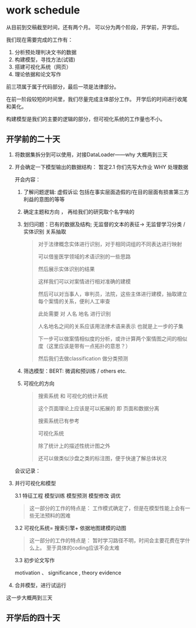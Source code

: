 # work schedule 

从目前到交稿截至时间，还有两个月。 可以分为两个阶段，开学前，开学后。 

我们现在需要完成的工作有：

1. 分析预处理判决文书的数据
2. 构建模型，寻找方法(试错)
3. 搭建可视化系统（网页） 
4. 理论依据和论文写作 

前三项属于属于代码部分，最后一项是法律部分。 



在前一阶段较短的时间里，我们尽量完成主体部分工作。 开学后的时间进行收尾和美化。 

构建模型是我们的主要的逻辑的部分，但可视化系统的工作量也不小。 

## 开学前的二十天

1. 将数据集拆分到可以使用，对接DataLoader——why  大概两到三天

2. 开会确定一下模型输出的数据结构： 暂定2.1 你们先写大作业 WHY 处理数据 

   开会内容：

   1. 了解问题逻辑: 虚假诉讼 包括在事实层面造假的/在目的层面有损害第三方利益的意图的等等

   1. 确定主题和方向 ， 再给我们的研究取个名字啥的

      

   2. 划归问题：已有的数据及结构; 无监督的文本的表征-> 无监督学习分类  / 实体识别 关系抽取 

      >  对于法律概念实体进行识别，对于相同词组的不同表达进行映射
      >
      > 可以借鉴医学领域的术语识别的一些思路
      >
      > 然后展示实体识别的结果
      >
      > 这样我们可以对案情进行相对准确的建模 
      >
      > 
      >
      > 然后可以对当事人，审判员，法院，这些主体进行建模，抽取建立每个案情的关系，便利人工审查 
      >
      > 此处需要 对 人名 地名 进行识别
      >
      > 人名地名之间的关系应该用法律术语来表示 也就是上一步的子集
      >
      > 
      >
      > 下一步可以做案情相似度的分析，或许计算两个案情图之间的相似度（这里应该是带有一点拓扑的意思？）
      >
      > 然后我们去做classification 做分类预测 

      

   1. 筛选模型：BERT: 微调和预训练  / others etc.  

   2. 可视化的方向  

      > 搜索系统  和 可视化的统计系统 
      >
      > 这个页面理论上应该是可以拓展的 即 页面和数据分离  
      >
      > 搜索系统已有参考
      >
      > 可视化系统
      >
      > 除了统计上的描述性统计图之外
      >
      > 还可以做类似沙盘之类的标注图，便于快速了解总体状况 

      

      

   会议记录：

   > 

3. 并行可视化和模型 

   3.1 特征工程 模型训练 模型预测 模型修改 调优

   > 这一部分的工作的特点是： 工作模式确定了，但是在模型性能上会有一些无法预料的困难

   

   3.2 可视化系统= 搜索引擎+ 依据地图建模的动图

   > 这一部分的工作的特点是： 暂时学习路径不明，时间会主要花费在学什么上。 至于具体的coding应该不会太难

   3.3 初步论文写作

   motivation 、 significance , theory evidence 

4. 合并模型，进行试运行

这一步大概两到三天

## 开学后的四十天